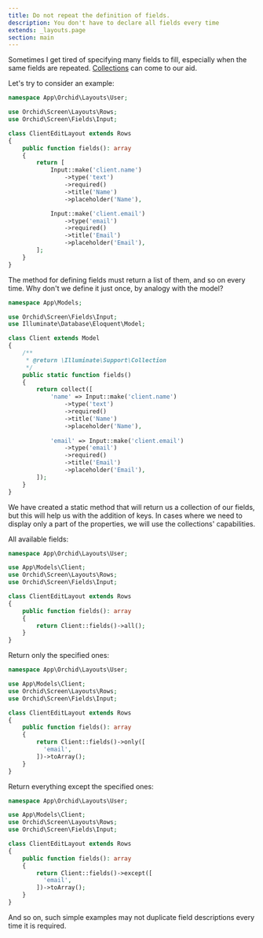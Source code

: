 ```yaml
---
title: Do not repeat the definition of fields.
description: You don't have to declare all fields every time
extends: _layouts.page
section: main
---
```


Sometimes I get tired of specifying many fields to fill, especially when the same fields are repeated. [Collections](https://laravel.com/docs/collections) can come to our aid.

Let's try to consider an example:

```php
namespace App\Orchid\Layouts\User;

use Orchid\Screen\Layouts\Rows;
use Orchid\Screen\Fields\Input;

class ClientEditLayout extends Rows
{
    public function fields(): array
    {
        return [
            Input::make('client.name')
                ->type('text')
                ->required()
                ->title('Name')
                ->placeholder('Name'),

            Input::make('client.email')
                ->type('email')
                ->required()
                ->title('Email')
                ->placeholder('Email'),
        ];
    }
}
```

The method for defining fields must return a list of them, and so on every time. Why don't we define it just once, by analogy with the model?

```php
namespace App\Models;

use Orchid\Screen\Fields\Input;
use Illuminate\Database\Eloquent\Model;

class Client extends Model
{
    /**
     * @return \Illuminate\Support\Collection
     */
    public static function fields()
    {
        return collect([
            'name' => Input::make('client.name')
                ->type('text')
                ->required()
                ->title('Name')
                ->placeholder('Name'),
                
            'email' => Input::make('client.email')
                ->type('email')
                ->required()
                ->title('Email')
                ->placeholder('Email'),
        ]);
    }
}
```

We have created a static method that will return us a collection of our fields, but this will help us with the addition of keys. In cases where we need to display only a part of the properties, we will use the collections' capabilities.

All available fields:

```php
namespace App\Orchid\Layouts\User;

use App\Models\Client;
use Orchid\Screen\Layouts\Rows;
use Orchid\Screen\Fields\Input;

class ClientEditLayout extends Rows
{
    public function fields(): array
    {
        return Client::fields()->all();
    }
}
```

Return only the specified ones:

```php
namespace App\Orchid\Layouts\User;

use App\Models\Client;
use Orchid\Screen\Layouts\Rows;
use Orchid\Screen\Fields\Input;

class ClientEditLayout extends Rows
{
    public function fields(): array
    {
        return Client::fields()->only([
          'email',
        ])->toArray();
    }
}
```

Return everything except the specified ones:

```php
namespace App\Orchid\Layouts\User;

use App\Models\Client;
use Orchid\Screen\Layouts\Rows;
use Orchid\Screen\Fields\Input;

class ClientEditLayout extends Rows
{
    public function fields(): array
    {
        return Client::fields()->except([
          'email',
        ])->toArray();
    }
}
```

And so on, such simple examples may not duplicate field descriptions every time it is required.
